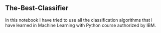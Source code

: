 ## The-Best-Classifier
In this notebook I have tried to use all the classification algorithms that I have learned in Machine Learning with Python course authorized by IBM.
